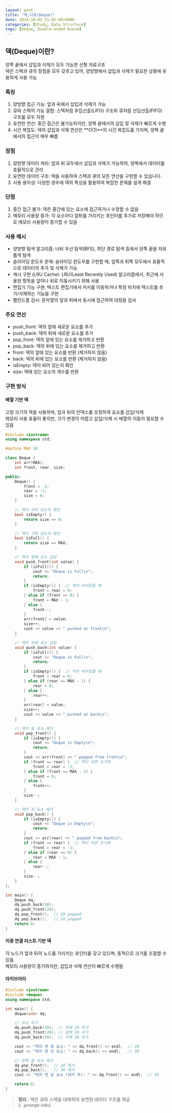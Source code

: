 ```yaml
---
layout: post
title: "덱,디큐(Deque)"
date: 2024-10-02 15:02:00+0900
categories: [Study, Data Structure]
tags: [Deque, Double-ended Queue]
---
```

## 덱(Deque)이란?
양쪽 끝에서 삽입과 삭제가 모두 가능한 선형 자료구조  
덱은 스택과 큐의 장점을 모두 갖추고 있어, 양방향에서 삽입과 삭제가 필요한 상황에 유용하게 사용 가능  

### 특징
1. 양방향 접근 가능: 앞과 뒤에서 삽입과 삭제가 가능
2. 큐와 스택의 기능 결합: 스택처럼 후입선출(LIFO) 구조와 큐처럼 선입선출(FIFO) 구조를 모두 지원
3. 유연한 연산: 중간 접근은 불가능하지만, 양쪽 끝에서의 삽입 및 삭제가 빠르게 수행
4. 시간 복잡도: 덱의 삽입과 삭제 연산은 **O(1)**의 시간 복잡도를 가지며, 양쪽 끝에서의 접근이 매우 빠름

### 장점
1. 양방향 데이터 처리: 앞과 뒤 모두에서 삽입과 삭제가 가능하여, 양쪽에서 데이터를 효율적으로 관리
2. 유연한 데이터 구조: 덱을 사용하여 스택과 큐의 모든 연산을 구현할 수 있습니다.
3. 사용 용이성: 다양한 경우에 덱의 특성을 활용하여 복잡한 문제를 쉽게 해결

### 단점
1. 중간 접근 불가: 덱은 중간에 있는 요소에 접근하거나 수정할 수 없음
2. 메모리 사용량 증가: 각 요소마다 앞뒤를 가리키는 포인터를 추가로 저장해야 하므로 메모리 사용량이 증가할 수 있음

### 사용 예시
* 양방향 탐색 알고리즘: 너비 우선 탐색(BFS), 최단 경로 탐색 등에서 양쪽 끝을 자유롭게 탐색
* 슬라이딩 윈도우 문제: 슬라이딩 윈도우를 구현할 때, 앞쪽과 뒤쪽 모두에서 효율적으로 데이터의 추가 및 삭제가 가능
* 캐시 구현 (LRU Cache): LRU(Least Recently Used) 알고리즘에서, 최근에 사용된 항목을 앞이나 뒤로 이동시키기 위해 사용
* 편집기 기능 구현: 텍스트 편집기에서 커서를 이동하거나 특정 위치에 텍스트를 추가/삭제하는 기능을 구현
* 펠린드롬 검사: 문자열의 앞과 뒤에서 동시에 접근하여 대칭을 검사 

### 주요 연산
* push_front: 덱의 앞에 새로운 요소를 추가
* push_back: 덱의 뒤에 새로운 요소를 추가
* pop_front: 덱의 앞에 있는 요소를 제거하고 반환
* pop_back: 덱의 뒤에 있는 요소를 제거하고 반환
* front: 덱의 앞에 있는 요소를 반환 (제거하지 않음)
* back: 덱의 뒤에 있는 요소를 반환 (제거하지 않음)
* isEmpty: 덱이 비어 있는지 확인
* size: 덱에 있는 요소의 개수를 반환

### 구현 방식
#### 배열 기반 덱
  
고정 크기의 덱을 사용하며, 앞과 뒤의 인덱스를 조정하여 요소를 삽입/삭제  
메모리 사용 효율이 좋지만, 크기 변경이 어렵고 삽입/삭제 시 배열의 이동이 필요할 수 있음  
```cpp
#include <iostream>
using namespace std;

#define MAX 10

class Deque {
    int arr[MAX];
    int front, rear, size;

public:
    Deque() {
        front = -1;
        rear = -1;
        size = 0;
    }

    // 덱이 비어 있는지 확인
    bool isEmpty() {
        return size == 0;
    }

    // 덱이 가득 찼는지 확인
    bool isFull() {
        return size == MAX;
    }

    // 덱의 앞에 요소 삽입
    void push_front(int value) {
        if (isFull()) {
            cout << "Deque is Full\n";
            return;
        }
        if (isEmpty()) {  // 덱이 비어있을 때
            front = rear = 0;
        } else if (front == 0) {
            front = MAX - 1;
        } else {
            front--;
        }
        arr[front] = value;
        size++;
        cout << value << " pushed at front\n";
    }

    // 덱의 뒤에 요소 삽입
    void push_back(int value) {
        if (isFull()) {
            cout << "Deque is Full\n";
            return;
        }
        if (isEmpty()) {  // 덱이 비어있을 때
            front = rear = 0;
        } else if (rear == MAX - 1) {
            rear = 0;
        } else {
            rear++;
        }
        arr[rear] = value;
        size++;
        cout << value << " pushed at back\n";
    }

    // 덱의 앞 요소 제거
    void pop_front() {
        if (isEmpty()) {
            cout << "Deque is Empty\n";
            return;
        }
        cout << arr[front] << " popped from front\n";
        if (front == rear) {  // 덱이 비면 초기화
            front = rear = -1;
        } else if (front == MAX - 1) {
            front = 0;
        } else {
            front++;
        }
        size--;
    }

    // 덱의 뒤 요소 제거
    void pop_back() {
        if (isEmpty()) {
            cout << "Deque is Empty\n";
            return;
        }
        cout << arr[rear] << " popped from back\n";
        if (front == rear) {  // 덱이 비면 초기화
            front = rear = -1;
        } else if (rear == 0) {
            rear = MAX - 1;
        } else {
            rear--;
        }
        size--;
    }
};

int main() {
    Deque dq;
    dq.push_back(10);
    dq.push_front(20);
    dq.pop_front();  // 20 popped
    dq.pop_back();   // 10 popped
    return 0;
}
``` 

#### 이중 연결 리스트 기반 덱   

각 노드가 앞과 뒤의 노드를 가리키는 포인터를 갖고 있으며, 동적으로 크기를 조절할 수 있음  
메모리 사용량이 증가하지만, 삽입과 삭제 연산이 빠르게 수행됨  


#### 라이브러리
```cpp
#include <iostream>
#include <deque>
using namespace std;

int main() {
    deque<int> dq;

    // 요소 추가
    dq.push_back(10);  // 뒤에 10 추가
    dq.push_front(20); // 앞에 20 추가
    dq.push_back(30);  // 뒤에 30 추가

    cout << "덱의 맨 앞 요소: " << dq.front() << endl;  // 20
    cout << "덱의 맨 뒤 요소: " << dq.back() << endl;   // 30

    // 양쪽 끝 요소 제거
    dq.pop_front();  // 20 제거
    dq.pop_back();   // 30 제거
    cout << "덱의 맨 앞 요소 (제거 후): " << dq.front() << endl;  // 10

    return 0;
}
```

> **정리** : 덱은 큐와 스택을 대체하여 유연한 데이터 구조를 제공  
{: .prompt-info}